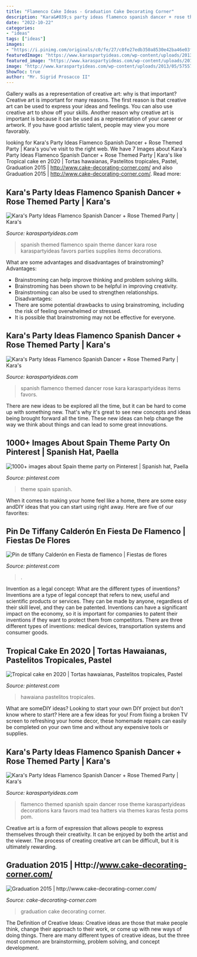 ```yaml
---
title: "Flamenco Cake Ideas - Graduation Cake Decorating Corner"
description: "Kara&#039;s party ideas flamenco spanish dancer + rose themed party"
date: "2022-10-22"
categories:
- "ideas"
tags: ["ideas"]
images:
- "https://i.pinimg.com/originals/c0/fe/27/c0fe27edb350a8530e42ba46e03f13c4.jpg"
featuredImage: "https://www.karaspartyideas.com/wp-content/uploads/2013/05/164926_515638968472537_2092254119_n_600x900.jpg"
featured_image: "https://www.karaspartyideas.com/wp-content/uploads/2013/05/305798_515640768472357_927774982_n_600x900.jpg"
image: "http://www.karaspartyideas.com/wp-content/uploads/2013/05/575573_515640601805707_380568464_n_600x900.jpg"
ShowToc: true
author: "Mr. Sigrid Prosacco II"
---
```



Gallery walls as a representation of creative art: why is that important?
Creative art is important for many reasons. The first reason is that creative art can be used to express your ideas and feelings. You can also use creative art to show off your skills. Another reason why creative art is important is because it can be used as a representation of your career or artwork. If you have good artistic talent, people may view you more favorably.

	

		
looking for Kara&#039;s Party Ideas Flamenco Spanish Dancer + Rose Themed Party | Kara&#039;s you've visit to the right web. We have 7 Images about Kara&#039;s Party Ideas Flamenco Spanish Dancer + Rose Themed Party | Kara&#039;s like Tropical cake en 2020 | Tortas hawaianas, Pastelitos tropicales, Pastel, Graduation 2015 | http://www.cake-decorating-corner.com/ and also Graduation 2015 | http://www.cake-decorating-corner.com/. Read more:
		
    
## Kara&#039;s Party Ideas Flamenco Spanish Dancer + Rose Themed Party | Kara&#039;s

<img loading=lazy src="https://www.karaspartyideas.com/wp-content/uploads/2013/05/164926_515638968472537_2092254119_n_600x900.jpg" onerror="this.onerror=null;this.src='https://tse2.mm.bing.net/th?id=OIP.Oi5TvPhhjcxgI35woNNfgQHaLH&amp;pid=15.1';" alt="Kara&#039;s Party Ideas Flamenco Spanish Dancer + Rose Themed Party | Kara&#039;s">

_Source: karaspartyideas.com_

>spanish themed flamenco spain theme dancer kara rose karaspartyideas favors parties supplies items decorations. 

	

What are some advantages and disadvantages of brainstroming?
Advantages: 
- Brainstroming can help improve thinking and problem solving skills. 
- Brainstroming has been shown to be helpful in improving creativity. 
- Brainstroming can also be used to strengthen relationships.
Disadvantages: 
- There are some potential drawbacks to using brainstroming, including the risk of feeling overwhelmed or stressed. 
- It is possible that brainstroming may not be effective for everyone.

    
## Kara&#039;s Party Ideas Flamenco Spanish Dancer + Rose Themed Party | Kara&#039;s

<img loading=lazy src="https://www.karaspartyideas.com/wp-content/uploads/2013/05/305798_515640768472357_927774982_n_600x900.jpg" onerror="this.onerror=null;this.src='https://tse2.mm.bing.net/th?id=OIP.IWHwyPzCxqSBuY77ywY-EwHaLH&amp;pid=15.1';" alt="Kara&#039;s Party Ideas Flamenco Spanish Dancer + Rose Themed Party | Kara&#039;s">

_Source: karaspartyideas.com_

>spanish flamenco themed dancer rose kara karaspartyideas items favors. 

	

There are new ideas to be explored all the time, but it can be hard to come up with something new. That's why it's great to see new concepts and ideas being brought forward all the time. These new ideas can help change the way we think about things and can lead to some great innovations.

    
## 1000+ Images About Spain Theme Party On Pinterest | Spanish Hat, Paella

<img loading=lazy src="https://s-media-cache-ak0.pinimg.com/736x/14/4a/ac/144aac08804b7e2f544bc7992cbe4cd0.jpg" onerror="this.onerror=null;this.src='https://tse1.mm.bing.net/th?id=OIP.LqTkuVtdSThXICBSXfrMhwHaHa&amp;pid=15.1';" alt="1000+ images about Spain theme party on Pinterest | Spanish hat, Paella">

_Source: pinterest.com_

>theme spain spanish. 

	

When it comes to making your home feel like a home, there are some easy andDIY ideas that you can start using right away. Here are five of our favorites: 

    
## Pin De Tiffany Calderón En Fiesta De Flamenco | Fiestas De Flores

<img loading=lazy src="https://i.pinimg.com/736x/90/7e/f5/907ef57550ee3392ddb0e15657f472cc.jpg" onerror="this.onerror=null;this.src='https://tse3.mm.bing.net/th?id=OIP.EzmhHHDPDyToO3ZuroYHPwHaHk&amp;pid=15.1';" alt="Pin de tiffany Calderón en Fiesta de flamenco | Fiestas de flores">

_Source: pinterest.com_

>. 

	

Invention as a legal concept: What are the different types of inventions?
Inventions are a type of legal concept that refers to new, useful and scientific products or services. They can be made by anyone, regardless of their skill level, and they can be patented. Inventions can have a significant impact on the economy, so it is important for companies to patent their inventions if they want to protect them from competitors. There are three different types of inventions: medical devices, transportation systems and consumer goods.

    
## Tropical Cake En 2020 | Tortas Hawaianas, Pastelitos Tropicales, Pastel

<img loading=lazy src="https://i.pinimg.com/originals/c0/fe/27/c0fe27edb350a8530e42ba46e03f13c4.jpg" onerror="this.onerror=null;this.src='https://tse4.mm.bing.net/th?id=OIP.t4kJOrHrp6Y8rk3HWuJBzQHaJB&amp;pid=15.1';" alt="Tropical cake en 2020 | Tortas hawaianas, Pastelitos tropicales, Pastel">

_Source: pinterest.com_

>hawaiana pastelitos tropicales. 

	

What are someDIY ideas?
Looking to start your own DIY project but don't know where to start? Here are a few ideas for you! From fixing a broken TV screen to refreshing your home decor, these homemade repairs can easily be completed on your own time and without any expensive tools or supplies.

    
## Kara&#039;s Party Ideas Flamenco Spanish Dancer + Rose Themed Party | Kara&#039;s

<img loading=lazy src="http://www.karaspartyideas.com/wp-content/uploads/2013/05/575573_515640601805707_380568464_n_600x900.jpg" onerror="this.onerror=null;this.src='https://tse3.mm.bing.net/th?id=OIP.qZXRjlIIY9cwxw8UPnJcCgHaLH&amp;pid=15.1';" alt="Kara&#039;s Party Ideas Flamenco Spanish Dancer + Rose Themed Party | Kara&#039;s">

_Source: karaspartyideas.com_

>flamenco themed spanish spain dancer rose theme karaspartyideas decorations kara favors mad tea hatters via themes karas festa poms pom. 

	

Creative art is a form of expression that allows people to express themselves through their creativity. It can be enjoyed by both the artist and the viewer. The process of creating creative art can be difficult, but it is ultimately rewarding.

    
## Graduation 2015 | Http://www.cake-decorating-corner.com/

<img loading=lazy src="http://www.cake-decorating-corner.com/sites/default/files/styles/tall__900h_/public/img_25391.jpg?itok=8uJHUat3" onerror="this.onerror=null;this.src='https://tse1.mm.bing.net/th?id=OIP.sDppmTg7CqJOxWKKPSbUWwHaLJ&amp;pid=15.1';" alt="Graduation 2015 | http://www.cake-decorating-corner.com/">

_Source: cake-decorating-corner.com_

>graduation cake decorating corner. 

	

The Definition of Creative Ideas:
Creative ideas are those that make people think, change their approach to their work, or come up with new ways of doing things. There are many different types of creative ideas, but the three most common are brainstorming, problem solving, and concept development.


